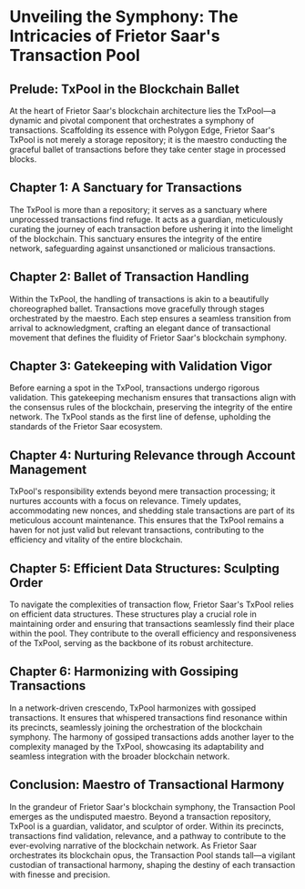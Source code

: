# Unveiling the Symphony: The Intricacies of Frietor Saar's Transaction Pool

## Prelude: TxPool in the Blockchain Ballet

At the heart of Frietor Saar's blockchain architecture lies the TxPool—a dynamic and pivotal component that orchestrates a symphony of transactions. Scaffolding its essence with Polygon Edge, Frietor Saar's TxPool is not merely a storage repository; it is the maestro conducting the graceful ballet of transactions before they take center stage in processed blocks.

## Chapter 1: A Sanctuary for Transactions

The TxPool is more than a repository; it serves as a sanctuary where unprocessed transactions find refuge. It acts as a guardian, meticulously curating the journey of each transaction before ushering it into the limelight of the blockchain. This sanctuary ensures the integrity of the entire network, safeguarding against unsanctioned or malicious transactions.

## Chapter 2: Ballet of Transaction Handling

Within the TxPool, the handling of transactions is akin to a beautifully choreographed ballet. Transactions move gracefully through stages orchestrated by the maestro. Each step ensures a seamless transition from arrival to acknowledgment, crafting an elegant dance of transactional movement that defines the fluidity of Frietor Saar's blockchain symphony.

## Chapter 3: Gatekeeping with Validation Vigor

Before earning a spot in the TxPool, transactions undergo rigorous validation. This gatekeeping mechanism ensures that transactions align with the consensus rules of the blockchain, preserving the integrity of the entire network. The TxPool stands as the first line of defense, upholding the standards of the Frietor Saar ecosystem.

## Chapter 4: Nurturing Relevance through Account Management

TxPool's responsibility extends beyond mere transaction processing; it nurtures accounts with a focus on relevance. Timely updates, accommodating new nonces, and shedding stale transactions are part of its meticulous account maintenance. This ensures that the TxPool remains a haven for not just valid but relevant transactions, contributing to the efficiency and vitality of the entire blockchain.

## Chapter 5: Efficient Data Structures: Sculpting Order

To navigate the complexities of transaction flow, Frietor Saar's TxPool relies on efficient data structures. These structures play a crucial role in maintaining order and ensuring that transactions seamlessly find their place within the pool. They contribute to the overall efficiency and responsiveness of the TxPool, serving as the backbone of its robust architecture.

## Chapter 6: Harmonizing with Gossiping Transactions

In a network-driven crescendo, TxPool harmonizes with gossiped transactions. It ensures that whispered transactions find resonance within its precincts, seamlessly joining the orchestration of the blockchain symphony. The harmony of gossiped transactions adds another layer to the complexity managed by the TxPool, showcasing its adaptability and seamless integration with the broader blockchain network.

## Conclusion: Maestro of Transactional Harmony

In the grandeur of Frietor Saar's blockchain symphony, the Transaction Pool emerges as the undisputed maestro. Beyond a transaction repository, TxPool is a guardian, validator, and sculptor of order. Within its precincts, transactions find validation, relevance, and a pathway to contribute to the ever-evolving narrative of the blockchain network. As Frietor Saar orchestrates its blockchain opus, the Transaction Pool stands tall—a vigilant custodian of transactional harmony, shaping the destiny of each transaction with finesse and precision.